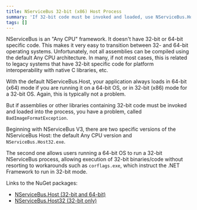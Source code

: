 ```yaml
---
title: NServiceBus 32-bit (x86) Host Process
summary: 'If 32-bit code must be invoked and loaded, use NServiceBus.Host32.exe instead. '
tags: []
---
```


NServiceBus is an "Any CPU" framework. It doesn't have 32-bit or 64-bit specific code. This makes it very easy to transition between 32- and 64-bit operating systems. Unfortunately, not all assemblies can be compiled using the default Any CPU architecture. In many, if not most cases, this is related to legacy systems that have 32-bit specific code for platform interoperability with native C libraries, etc.

With the default NServiceBus.Host, your application always loads in 64-bit (x64) mode if you are running it on a 64-bit OS, or in 32-bit (x86) mode for a 32-bit OS. Again, this is typically not a problem. 

But if assemblies or other libraries containing 32-bit code must be invoked and loaded into the process, you have a problem, called `BadImageFormatException`.

Beginning with NServiceBus V3, there are two specific versions of the NServiceBus Host: the default Any CPU version and `NServiceBus.Host32.exe`. 

The second one allows users running a 64-bit OS to run a 32-bit NServiceBus process, allowing execution of 32-bit binaries/code without resorting to workarounds such as `corflags.exe`, which instruct the .NET Framework to run in 32-bit mode.

Links to the NuGet packages:

-   [NServiceBus.Host (32-bit and 64-bit)](https://www.nuget.org/packages/NServiceBus.Host)
-   [NServiceBus.Host32 (32-bit only)](https://www.nuget.org/packages/NServiceBus.Host32)



